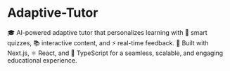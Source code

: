 # Adaptive-Tutor
🎓 AI-powered adaptive tutor that personalizes learning with 🤖 smart quizzes, 📚 interactive content, and ⚡ real-time feedback. 🚀 Built with Next.js, ⚛️ React, and 🔷 TypeScript for a seamless, scalable, and engaging educational experience.
